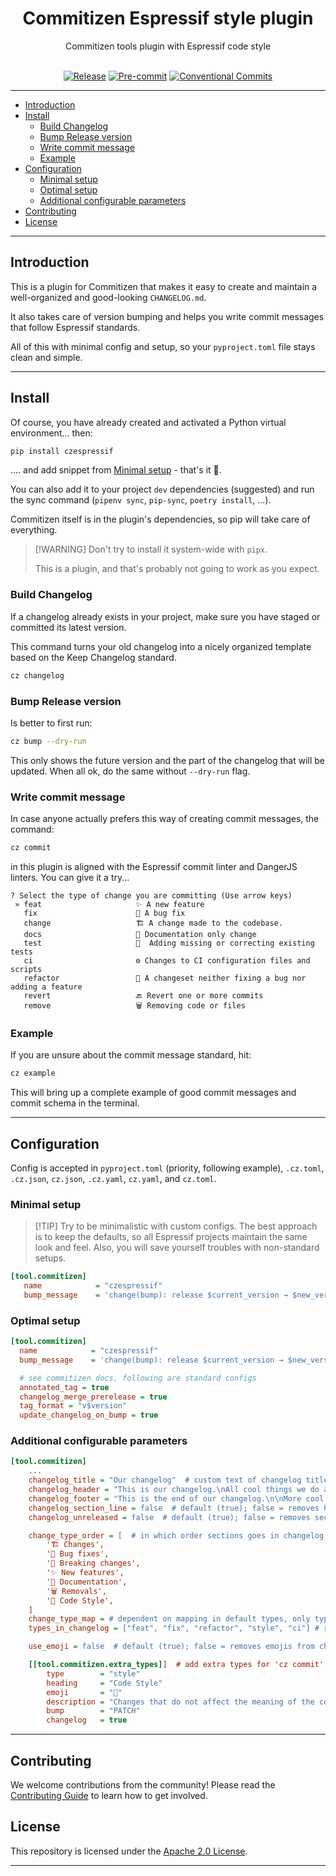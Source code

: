 <div align="center">
  <h1>Commitizen Espressif style plugin </h1>
    Commitizen tools plugin with Espressif code style
  <br>
  <br>

[![Release][release-badge]][release-url] [![Pre-commit][pre-commit-badge]][pre-commit-url] [![Conventional Commits][conventional-badge]][conventional-url]

</div>
<hr>

- [Introduction](#introduction)
- [Install](#install)
  - [Build Changelog](#build-changelog)
  - [Bump Release version](#bump-release-version)
  - [Write commit message](#write-commit-message)
  - [Example](#example)
- [Configuration](#configuration)
  - [Minimal setup](#minimal-setup)
  - [Optimal setup](#optimal-setup)
  - [Additional configurable parameters](#additional-configurable-parameters)
- [Contributing](#contributing)
- [License](#license)

---

## Introduction

This is a plugin for Commitizen that makes it easy to create and maintain a well-organized and good-looking `CHANGELOG.md`.

It also takes care of version bumping and helps you write commit messages that follow Espressif standards.

All of this with minimal config and setup, so your `pyproject.toml` file stays clean and simple.

---

## Install

Of course, you have already created and activated a Python virtual environment... then:

```sh
pip install czespressif
```

.... and add snippet from [Minimal setup](#minimal-setup) - that's it 🤝.

You can also add it to your project `dev` dependencies (suggested) and run the sync command (`pipenv sync`, `pip-sync`, `poetry install`, ...).

Commitizen itself is in the plugin's dependencies, so pip will take care of everything.

> \[!WARNING\]
> Don't try to install it system-wide with `pipx`.
>
> This is a plugin, and that's probably not going to work as you expect.

### Build Changelog

If a changelog already exists in your project, make sure you have staged or committed its latest version.

This command turns your old changelog into a nicely organized template based on the Keep Changelog standard.

```sh
cz changelog
```

### Bump Release version

Is better to first run:

```sh
cz bump --dry-run
```

This only shows the future version and the part of the changelog that will be updated. When all ok, do the same without `--dry-run` flag.

### Write commit message

In case anyone actually prefers this way of creating commit messages, the command:

```sh
cz commit
```

in this plugin is aligned with the Espressif commit linter and DangerJS linters. You can give it a try...

```
? Select the type of change you are committing (Use arrow keys)
 » feat                     ✨ A new feature
   fix                      🐛 A bug fix
   change                   🏗️ A change made to the codebase.
   docs                     📖 Documentation only change
   test                     🚦  Adding missing or correcting existing tests
   ci                       ⚙️ Changes to CI configuration files and scripts
   refactor                 🔧 A changeset neither fixing a bug nor adding a feature
   revert                   🔙 Revert one or more commits
   remove                   🗑️ Removing code or files
```

### Example

If you are unsure about the commit message standard, hit:

```sh
cz example

```

This will bring up a complete example of good commit messages and commit schema in the terminal.

---

## Configuration

Config is accepted in `pyproject.toml` (priority, following example), `.cz.toml`, `.cz.json`, `cz.json`, `.cz.yaml`, `cz.yaml`, and `cz.toml`.

### Minimal setup

> \[!TIP\]
> Try to be minimalistic with custom configs. The best approach is to keep the defaults, so all Espressif projects maintain the same look and feel.
> Also, you will save yourself troubles with non-standard setups.

```ini
[tool.commitizen]
   name            = "czespressif"
   bump_message    = 'change(bump): release $current_version → $new_version [skip-ci]'
```

### Optimal setup

```ini
[tool.commitizen]
  name            = "czespressif"
  bump_message    = 'change(bump): release $current_version → $new_version [skip-ci]'

  # see commitizen docs, following are standard configs
  annotated_tag = true
  changelog_merge_prerelease = true
  tag_format = "v$version"
  update_changelog_on_bump = true

```

### Additional configurable parameters

```ini
[tool.commitizen]
    ...
    changelog_title = "Our changelog"  # custom text of changelog title
    changelog_header = "This is our changelog.\nAll cool things we do are here.\n\nPlease read it."  # custom text of changelog header
    changelog_footer = "This is the end of our changelog.\n\nMore cool things are coming."  # custom text of changelog footer
    changelog_section_line = false  # default (true); false = removes horizontal lines between releases
    changelog_unreleased = false  # default (true); false = removes section Unreleased, keeps only releases

    change_type_order = [  # in which order sections goes in changelog; if you use emojis include them
        '🏗️ Changes',
        '🐛 Bug fixes',
        '🚨 Breaking changes',
        '✨ New features',
        '📖 Documentation',
        '🗑️ Removals',
        '🎨 Code Style',
    ]
    change_type_map = # dependent on mapping in default types, only types with "changelog = True"
    types_in_changelog = ["feat", "fix", "refactor", "style", "ci"] # redefine which types are shown in changelog

    use_emoji = false  # default (true); false = removes emojis from changelog and commit UI (emojis are never added in the commit messages)

    [[tool.commitizen.extra_types]]  # add extra types for 'cz commit' and changelog
        type        = "style"
        heading     = "Code Style"
        emoji       = "🎨"
        description = "Changes that do not affect the meaning of the code (white-space, formatting, etc.)"
        bump        = "PATCH"
        changelog   = true
```

---

## Contributing

We welcome contributions from the community! Please read the [Contributing Guide](CONTRIBUTING.md) to learn how to get involved.

## License

This repository is licensed under the [Apache 2.0 License](LICENSE).

---

<!-- GitHub Badges -->

[conventional-badge]: https://img.shields.io/badge/Conventional%20Commits-1.0.0-yellow.svg?style=flat-square
[conventional-url]: https://conventionalcommits.org
[pre-commit-badge]: https://img.shields.io/badge/pre--commit-enabled-brightgreen?style=flat-square&logo=pre-commit&logoColor=white
[pre-commit-url]: https://github.com/pre-commit/pre-commit
[release-badge]: https://img.shields.io/github/v/release/espressif/cz-plugin-espressif
[release-url]: https://github.com/espressif/cz-plugin-espressif/releases
